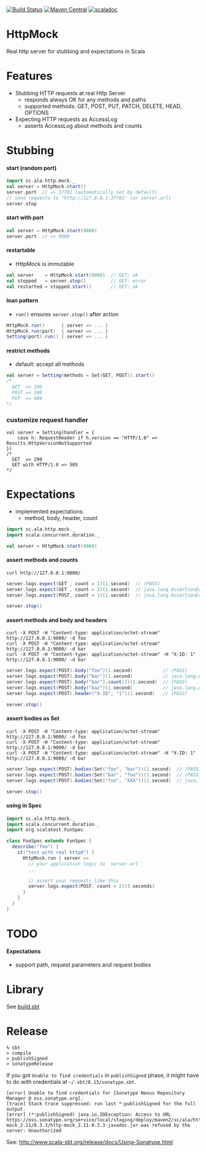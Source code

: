 [![Build Status](https://travis-ci.org/maiha/http-mock.svg?branch=master)](https://travis-ci.org/maiha/http-mock)
[![Maven Central](https://maven-badges.herokuapp.com/maven-central/sc.ala/http-mock_2.11/badge.svg)](https://maven-badges.herokuapp.com/maven-central/sc.ala/http-mock_2.11)
[![scaladoc](http://javadoc-badge.appspot.com/sc.ala/http-mock_2.11.svg?label=scaladoc)](http://javadoc-badge.appspot.com/sc.ala/http-mock_2.11)


# HttpMock

Real http server for stubbing and expectations in Scala

Features
========

- Stubbing HTTP requests at real Http Server
  - responds always OK for any methods and paths
  - supported methods: GET, POST, PUT, PATCH, DELETE, HEAD, OPTIONS
- Expecting HTTP requests as AccessLog
  - asserts AccessLog about methods and counts

Stubbing
========

#### start (random port)

```scala
import sc.ala.http.mock._
val server = HttpMock.start()
server.port  // => 37781 (automatically set by default)
// send requests to "http://127.0.0.1:37781" (or server.url)
server.stop
```

#### start with port

```scala
val server = HttpMock.start(9000)
server.port  // => 9000
```

#### restartable

- HttpMock is immutable

```scala
val server    = HttpMock.start(9000)  // GET: ok
val stopped   = server.stop()         // GET: error
val restarted = stopped.start()       // GET: ok
```

#### loan pattern

- `run()` ensures `server.stop()` after action

```scala
HttpMock.run()      { server => ... }
HttpMock.run(port)  { server => ... }
Setting(port).run() { server => ... }
```

#### restrict methods

- default: accept all methods

```scala
val server = Setting(methods = Set(GET, POST)).start()
/*
  GET  => 200
  POST => 200
  PUT  => 404
*/
```

### customize request handler

```
val server = Setting(handler = {
    case h: RequestHeader if h.version == "HTTP/1.0" => Results.HttpVersionNotSupported
})
/*
  GET  => 200
  GET with HTTP/1.0 => 505
*/
```

Expectations
============

- implemented expectations:
  - method, body, header, count

```scala
import sc.ala.http.mock._
import scala.concurrent.duration._

val server = HttpMock.start(9000)
```

#### assert methods and counts

```shell
curl http://127.0.0.1:9000/
```

```scala
server.logs.expect(GET , count = 1)(1.second)  // (PASS)
server.logs.expect(GET , count = 2)(1.second)  // java.lang.AssertionError
server.logs.expect(POST, count = 1)(1.second)  // java.lang.AssertionError

server.stop()
```

#### assert methods and body and headers

```shell
curl -X POST -H "Content-type: application/octet-stream" http://127.0.0.1:9000/ -d foo
curl -X POST -H "Content-type: application/octet-stream" http://127.0.0.1:9000/ -d bar
curl -X POST -H "Content-type: application/octet-stream" -H "X-ID: 1" http://127.0.0.1:9000/ -d bar
```

```scala
server.logs.expect(POST).body("foo")(1.second)           // (PASS)
server.logs.expect(POST).body("bar")(1.second)           // java.lang.AssertionError
server.logs.expect(POST).body("bar").count(2)(1.second)  // (PASS)
server.logs.expect(POST).body("baz")(1.second)           // java.lang.AssertionError
server.logs.expect(POST).header("X-ID", "1")(1.second)   // (PASS)

server.stop()
```

#### assert bodies as Set

```shell
curl -X POST -H "Content-type: application/octet-stream" http://127.0.0.1:9000/ -d foo
curl -X POST -H "Content-type: application/octet-stream" http://127.0.0.1:9000/ -d bar
curl -X POST -H "Content-type: application/octet-stream" -H "X-ID: 1" http://127.0.0.1:9000/ -d bar
```

```scala
server.logs.expect(POST).bodies(Set("foo", "bar"))(1.second)  // (PASS)
server.logs.expect(POST).bodies(Set("bar", "foo"))(1.second)  // (PASS)
server.logs.expect(POST).bodies(Set("foo", "XXX"))(1.second)  // java.lang.AssertionError

server.stop()
```

#### using in Spec

```scala
import sc.ala.http.mock._
import scala.concurrent.duration._
import org.scalatest.FunSpec

class FooSpec extends FunSpec {
  describe("foo") {
    it("test with real httpd") {
      HttpMock.run { server =>
        // your application logic to `server.url`
        ...

        // assert your requests like this
        server.logs.expect(POST, count = 2)(3.seconds)
      }
    }
  }
}
```


TODO
====

#### Expectations

- support path, request parameters and request bodies

Library
=======

See [build.sbt](./build.sbt)

Release
=======

```shell
% sbt
> compile
> publishSigned
> sonatypeRelease
```

If you got `Unable to find credentials` in `publishSigned` phase,
it might have to do with credentials at `~/.sbt/0.13/sonatype.sbt`.

```
[error] Unable to find credentials for [Sonatype Nexus Repository Manager @ oss.sonatype.org].
[trace] Stack trace suppressed: run last *:publishSigned for the full output.
[error] (*:publishSigned) java.io.IOException: Access to URL https://oss.sonatype.org/service/local/staging/deploy/maven2/sc/ala/http-mock_2.11/0.3.3/http-mock_2.11-0.3.3-javadoc.jar was refused by the server: Unauthorized
```

See: http://www.scala-sbt.org/release/docs/Using-Sonatype.html

